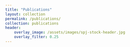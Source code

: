 ```yaml
---
title: "Publications"
layout: collection
permalink: /publications/
collection: publications
header:
    overlay_image: /assets/images/spj-stock-header.jpg 
    overlay_filter: 0.25
---
```

